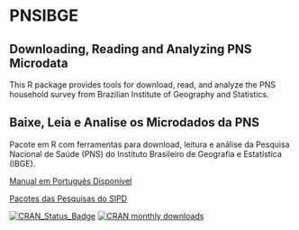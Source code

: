 # PNSIBGE
## Downloading, Reading and Analyzing PNS Microdata

This R package provides tools for download, read, and analyze the PNS	household survey from Brazilian Institute of Geography and Statistics.

## Baixe, Leia e Analise os Microdados da PNS

Pacote em R com ferramentas para download, leitura e análise da Pesquisa Nacional de Saúde (PNS) do Instituto Brasileiro de Geografia e Estatística (IBGE).

[Manual em Português Disponível](https://rpubs.com/gabriel-assuncao-ibge/pns)

[Pacotes das Pesquisas do SIPD](https://cran.r-project.org/package=SIPDIBGE)

[![CRAN_Status_Badge](https://www.r-pkg.org/badges/version/PNSIBGE)](https://cran.r-project.org/package=PNSIBGE) [![CRAN monthly downloads](https://cranlogs.r-pkg.org/badges/PNSIBGE "CRAN monthly downloads")](https://cran.r-project.org/package=PNSIBGE)
